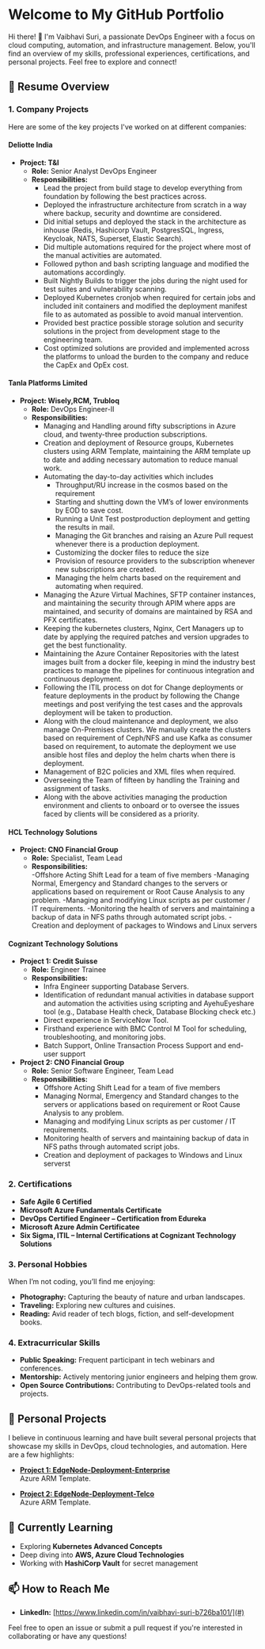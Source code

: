 # Welcome to My GitHub Portfolio

Hi there! 👋 I'm Vaibhavi Suri, a passionate DevOps Engineer with a focus on cloud computing, automation, and infrastructure management. Below, you'll find an overview of my skills, professional experiences, certifications, and personal projects. Feel free to explore and connect!

## 📄 Resume Overview

### 1. **Company Projects**
Here are some of the key projects I've worked on at different companies:
#### **Deliotte India**
- **Project: T&I**  
  - **Role:** Senior Analyst DevOps Engineer  
  - **Responsibilities:**  
    - Lead the project from build stage to develop everything from foundation by following the best practices across.
    - Deployed the infrastructure architecture from scratch in a way where backup, security and downtime are considered.
    - Did initial setups and deployed the stack in the architecture as inhouse (Redis, Hashicorp Vault, PostgresSQL, Ingress, Keycloak, NATS, Superset, Elastic Search).
    - Did multiple automations required for the project where most of the manual activities are automated.
    - Followed python and bash scripting language and modified the automations accordingly.
    - Built Nightly Builds to trigger the jobs during the night used for test suites and vulnerability scanning.
    - Deployed Kubernetes cronjob when required for certain jobs and included init containers and modified the deployment manifest file to as automated as possible to avoid manual intervention.
    - Provided best practice possible storage solution and security solutions in the project from development stage to the engineering team.
    - Cost optimized solutions are provided and implemented across the platforms to unload the burden to the company and reduce the CapEx and OpEx cost.
    
#### **Tanla Platforms Limited**
- **Project: Wisely,RCM, Trubloq**  
  - **Role:** DevOps Engineer-II  
  - **Responsibilities:**  
    - Managing and Handling around fifty subscriptions in Azure cloud, and twenty-three production subscriptions.
    - Creation and deployment of Resource groups, Kubernetes clusters using ARM Template, maintaining the ARM template up to date and adding necessary automation to reduce manual work.
    - Automating the day-to-day activities which includes
      - Throughput/RU increase in the cosmos based on the requirement
      - Starting and shutting down the VM’s of lower environments by EOD to save cost.
      - Running a Unit Test postproduction deployment and getting the results in mail.
      - Managing the Git branches and raising an Azure Pull request whenever there is a production deployment.
      - Customizing the docker files to reduce the size
      - Provision of resource providers to the subscription whenever new subscriptions are created.
      - Managing the helm charts based on the requirement and automating when required.
    - Managing the Azure Virtual Machines, SFTP container instances, and maintaining the security through APIM where apps are maintained, and security of domains are maintained by RSA and PFX certificates.
    - Keeping the kubernetes clusters, Nginx, Cert Managers up to date by applying the required patches and version upgrades to get the best functionality.
    - Maintaining the Azure Container Repositories with the latest images built from a docker file, keeping in mind the industry best practices to manage the pipelines for continuous integration and continuous deployment.
    - Following the ITIL process on dot for Change deployments or feature deployments in the product by following the Change meetings and post verifying the test cases and the approvals deployment will be taken to production.
    - Along with the cloud maintenance and deployment, we also manage On-Premises clusters. We manually create the clusters based on requirement of Ceph/NFS and use Kafka as consumer based on requirement, to automate the deployment we use ansible host files and deploy the helm charts when there is deployment.
    - Management of B2C policies and XML files when required.
    - Overseeing the Team of fifteen by handling the Training and assignment of tasks.
    - Along with the above activities managing the production environment and clients to onboard or to oversee the issues faced by clients will be considered as a priority.

#### **HCL Technology Solutions**
- **Project: CNO Financial Group**  
  - **Role:** Specialist, Team Lead  
  - **Responsibilities:**  
    -Offshore Acting Shift Lead for a team of five members
    -Managing Normal, Emergency and Standard changes to the servers or applications based on requirement or Root Cause Analysis to any problem.
    -Managing and modifying Linux scripts as per customer / IT requirements.
    -Monitoring the health of servers and maintaining a backup of data in NFS paths through automated script jobs.
    -Creation and deployment of packages to Windows and Linux servers
    
#### **Cognizant Technology Solutions**
- **Project 1: Credit Suisse**  
  - **Role:** Engineer Trainee  
  - **Responsibilities:**  
    - Infra Engineer supporting Database Servers.
    - Identification of redundant manual activities in database support and automation the activities using scripting and AyehuEyeshare tool (e.g., Database Health check, Database Blocking check etc.)
    - Direct experience in ServiceNow Tool.
    - Firsthand experience with BMC Control M Tool for scheduling, troubleshooting, and monitoring jobs.
    - Batch Support, Online Transaction Process Support and end-user support
- **Project 2: CNO Financial Group**  
  - **Role:** Senior Software Engineer, Team Lead  
  - **Responsibilities:**  
    - Offshore Acting Shift Lead for a team of five members
    - Managing Normal, Emergency and Standard changes to the servers or applications based on requirement or Root Cause Analysis to any problem.
    - Managing and modifying Linux scripts as per customer / IT requirements.
    - Monitoring health of servers and maintaining backup of data in NFS paths through automated script jobs.
    - Creation and deployment of packages to Windows and Linux serverst
    
### 2. **Certifications**
- **Safe Agile 6 Certified**
- **Microsoft Azure Fundamentals Certificate**
- **DevOps Certified Engineer – Certification from Edureka**
- **Microsoft Azure Admin Certificatee**
- **Six Sigma, ITIL – Internal Certifications at Cognizant Technology Solutions**

### 3. **Personal Hobbies**
When I’m not coding, you’ll find me enjoying:
- **Photography:** Capturing the beauty of nature and urban landscapes.
- **Traveling:** Exploring new cultures and cuisines.
- **Reading:** Avid reader of tech blogs, fiction, and self-development books.

### 4. **Extracurricular Skills**
- **Public Speaking:** Frequent participant in tech webinars and conferences.
- **Mentorship:** Actively mentoring junior engineers and helping them grow.
- **Open Source Contributions:** Contributing to DevOps-related tools and projects.

## 🚀 Personal Projects

I believe in continuous learning and have built several personal projects that showcase my skills in DevOps, cloud technologies, and automation. Here are a few highlights:

- **[Project 1: EdgeNode-Deployment-Enterprise](#)**  
  Azure ARM Template.
  
- **[Project 2: EdgeNode-Deployment-Telco](#)**  
  Azure ARM Template.


## 🌱 Currently Learning

- Exploring **Kubernetes Advanced Concepts**  
- Deep diving into **AWS, Azure Cloud Technologies**  
- Working with **HashiCorp Vault** for secret management

## 📫 How to Reach Me
- **LinkedIn:** [https://www.linkedin.com/in/vaibhavi-suri-b726ba101/](#)


Feel free to open an issue or submit a pull request if you're interested in collaborating or have any questions!

